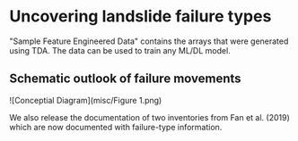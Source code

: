 # Uncovering landslide failure types

"Sample Feature Engineered Data" contains the arrays that were generated using TDA. The data can be used to train any ML/DL model. 

## Schematic outlook of failure movements
![Conceptial Diagram](misc/Figure 1.png)

We also release the documentation of two inventories from Fan et al. (2019) which are now documented with failure-type information.
